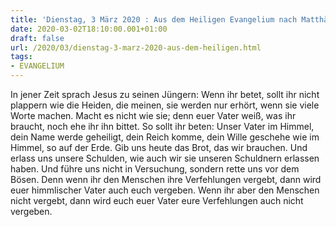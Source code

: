 ```yaml
---
title: 'Dienstag, 3 März 2020 : Aus dem Heiligen Evangelium nach Matthäus - Mt 6,7-15.'
date: 2020-03-02T18:10:00.001+01:00
draft: false
url: /2020/03/dienstag-3-marz-2020-aus-dem-heiligen.html
tags: 
- EVANGELIUM
---
```


In jener Zeit sprach Jesus zu seinen Jüngern: Wenn ihr betet, sollt ihr nicht plappern wie die Heiden, die meinen, sie werden nur erhört, wenn sie viele Worte machen. Macht es nicht wie sie; denn euer Vater weiß, was ihr braucht, noch ehe ihr ihn bittet. So sollt ihr beten: Unser Vater im Himmel, dein Name werde geheiligt, dein Reich komme, dein Wille geschehe wie im Himmel, so auf der Erde. Gib uns heute das Brot, das wir brauchen. Und erlass uns unsere Schulden, wie auch wir sie unseren Schuldnern erlassen haben. Und führe uns nicht in Versuchung, sondern rette uns vor dem Bösen. Denn wenn ihr den Menschen ihre Verfehlungen vergebt, dann wird euer himmlischer Vater auch euch vergeben. Wenn ihr aber den Menschen nicht vergebt, dann wird euch euer Vater eure Verfehlungen auch nicht vergeben.
